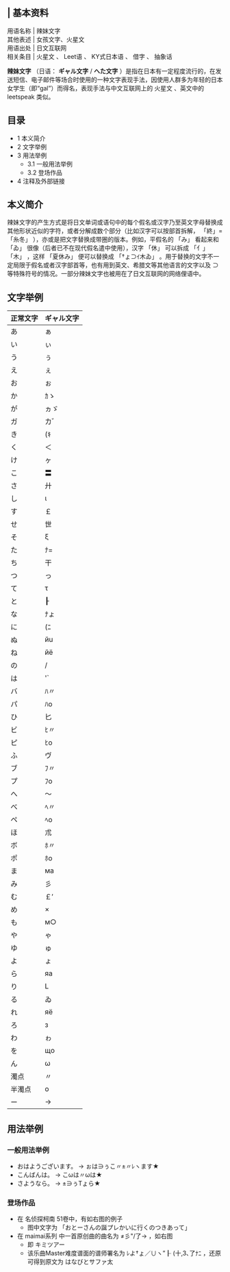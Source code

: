 |  **基本资料**  
---  
用语名称  |  辣妹文字   
其他表述  |  女孩文字、火星文   
用语出处  |  日文互联网   
相关条目  |  火星文  、  Leet语  、  KY式日本语  、  借字  、  抽象话   
  
  
**辣妹文字** （日语：  **ギャル文字** / **へた文字**
）是指在日本有一定程度流行的，在发送短信、电子邮件等场合时使用的一种文字表现手法，因使用人群多为年轻的日本女学生（即“gal”）而得名，表现手法与中文互联网上的
火星文  、英文中的  leetspeak  类似。

##  目录

  * 1  本义简介 
  * 2  文字举例 
  * 3  用法举例 
    * 3.1  一般用法举例 
    * 3.2  登场作品 
  * 4  注释及外部链接 

##  本义简介

辣妹文字的产生方式是将日文单词或语句中的每个假名或汉字乃至英文字母替换成其他形状近似的字符，或者分解成数个部分（比如汉字可以按部首拆解，  「終」=「糸冬」
），亦或是把文字替换成带圈的版本。例如，平假名的  「み」  看起来和  「ゐ」  很像（后者已不在现代假名遣中使用），汉字  「休」  可以拆成
「亻」「木」  ，这样  「夏休み」  便可以替换成  「†ょ⊃ｲ木ゐ」
。用于替换的文字不一定局限于假名或者汉字部首等，也有用到英文、希腊文等其他语言的文字以及  ⊃
等特殊符号的情况。一部分辣妹文字也被用在了日文互联网的网络俚语中。

##  文字举例

|  正常文字  |  ギャル文字   
---|---  
あ  |  ぁ  |  ァ  |  了   
い  |  ぃ  |  ィ  |  ﾚヽ  |  ﾚ丶  |  レ）  |  ﾚ`  |  L丶  |  L1  |  ﾚl   
う  |  ぅ  |  ゥ  |  宀  |  ヴ  |  ウ   
え  |  ぇ  |  ェ  |  之  |  工  |  ヱ   
お  |  ぉ  |  ォ  |  才   
か  |  ｶゝ  |  ｶ丶  |  ｶヽ  |  ヵゝ  |  ｶ`  |  ｶゞ  |  カ   
が  |  ヵゞ   
ガ  |  カ゛  |  力゛   
き  |  (ｷ  |  (≠  |  L≠  |  ‡   
く  |  ＜  |  〈  |  勹   
け  |  ヶ  |  (ﾅ  |  ﾚ†  |  ﾚﾅ  |  ナ  |  l+  |  Iﾅ   
こ  |  〓  |  =  |  ]  |  ⊃  |  ⊇   
さ  |  廾  |  ±  |  (十  |  L+  |  (+  |  ､ﾅ   
し  |  ι  |  ∪  |  U   
す  |  ￡  |  ﾌ､   
せ  |  世   
そ  |  ξ  |  ζ  |  `ﾉ  |  丶/  |  ヽ丿   
た  |  ﾅ=  |  +=  |  †ﾆ  |  ﾅﾆ  |  十こ  |  †こ  |  ﾅ⊇  |  T=  |  十=  |  夕   
ち  |  干  |  千  |  于  |  ろ＋   
つ  |  っ  |  ッ  |  ⊃  |  ﾂ【っ】   
て  |  τ  |  〒  |  z  |  乙   
と  |  ┠  |  ┝  |  ┣  |  ├  |  `⊂  |  卜  |  `c   
な  |  ﾅょ  |  十ょ  |  †ょ  |  ﾅg  |  †ょゝ  |  十   
に  |  (ﾆ  |  =  |  丨ﾆ  |  L=  |  I=  |  （⊇  |  レこ  |  (二  |  〓  |  ﾚﾆ   
ぬ  |  йu  |  ゐ   
ね  |  йё   
の  |  /  |  丿  |  σ  |  ⊂n  |  ＠   
は  |  '`  |  八  |  l￡  |  (￡  |  |  ﾉl  |  ﾚ￡  |  ﾚよ   
バ  |  ﾊ〃   
パ  |  ﾊo   
ひ  |  匕   
ビ  |  ﾋ〃   
ピ  |  ﾋo   
ふ  |  ヴ  |  ,ζ,   
ブ  |  ﾌ〃   
プ  |  ﾌo   
へ  |  ～  |  ∧   
べ  |  ﾍ〃   
ペ  |  ﾍo   
ほ  |  朮  |  ﾚま   
ボ  |  ﾎ〃   
ポ  |  ﾎo   
ま  |  ма  |  мα   
み  |  彡  |  ゐ   
む  |  ￡′  |  厶   
め  |  ×  |  x  |  χ  |  乂  |  〆   
も  |  м○  |  мσ  |  =し  |  =L   
や  |  ゃ  |  ャ   
ゆ  |  ゅ  |  ュ   
よ  |  ょ  |  ョ  |  ∋  |  чo  |  ∃   
ら  |  яа  |  ζ  |  b`   
り  |  L|  |  l)  |  ﾚ”  |  ﾚ)  |  ┗』  |  └丿  |  v)  |  ﾚ”  |  丶)   
る  |  ゐ  |  ゑ  |  儿  |  lﾚ  |  ”レ  |  ｜ﾚ  |  ﾉﾚ  |  /ﾚ   
れ  |  яё   
ろ  |  з  |  З  |  回   
わ  |  ゎ  |  ヮ  |  wα   
を  |  щo  |  ぉ  |  ε   
ん  |  ω  |  冫  |  w  |  h  |  ﾝ  |  ｿ   
濁点  |  〃  |  ”  |  ¨   
半濁点  |  o  |  ○   
ー  |  →  |  ⇒   
  
##  用法举例

###  一般用法举例

  * おはようございます。 → ぉは∋ぅこ〃±〃ﾚヽます★ 
  * こんばんは。 → こωは〃ωは★ 
  * さようなら。 → ±∋ぅTょら★ 

###  登场作品

  * 在  名侦探柯南  51卷中，有如右图的例子 
    * 图中文字为  「おとーさんの誕プレかいに行くのつきあって」 
  * 在  maimai系列  中一首原创曲的曲名为  ≠彡"/了→  ，如右图 
    * 即  キミツアー 
    * 该乐曲Master难度谱面的谱师署名为  ﾚよ†ょ／∪ヽ”┠ (十,3､了ﾅﾆ  ，还原可得到原文为  はなびとサファ太 